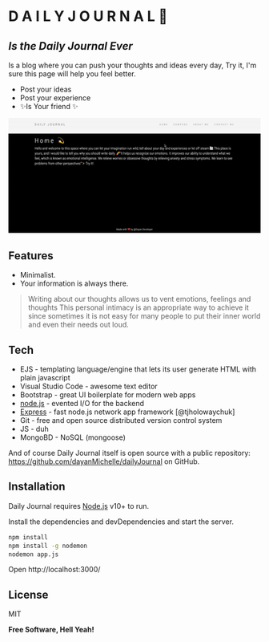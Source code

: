 # D A I L Y    J O U R N A L 📑
## _Is the Daily Journal Ever_

Is a blog where you can push your thoughts and ideas every day,
Try it, I'm sure this page will help you feel better.

- Post your ideas
- Post your experience
- ✨Is Your friend ✨


![image](https://github.com/dayanMichelle/dailyJournal/blob/main/demo.gif)


## Features

- Minimalist.
- Your information is always there.

> Writing about our thoughts allows us to vent emotions,
>  feelings and thoughts
> This personal intimacy is an 
> appropriate way to achieve it
> since sometimes it is not easy for many people 
> to put their inner world and even their needs out loud.

## Tech

- EJS - templating language/engine that lets its user generate HTML with plain javascript
- Visual Studio Code - awesome text editor
- Bootstrap - great UI boilerplate for modern web apps
- [node.js] - evented I/O for the backend
- [Express] - fast node.js network app framework [@tjholowaychuk]
- Git - free and open source distributed version control system
- JS - duh
- MongoBD - NoSQL (mongoose)

And of course Daily Journal itself is open source with a public repository: https://github.com/dayanMichelle/dailyJournal
 on GitHub.

## Installation

Daily Journal requires [Node.js](https://nodejs.org/) v10+ to run.

Install the dependencies and devDependencies and start the server.

```sh
npm install
npm install -g nodemon
nodemon app.js
```
Open http://localhost:3000/


## License

MIT

**Free Software, Hell Yeah!**

   [node.js]: <http://nodejs.org>
   [Twitter Bootstrap]: <http://twitter.github.com/bootstrap/>
   [express]: <http://expressjs.com>

